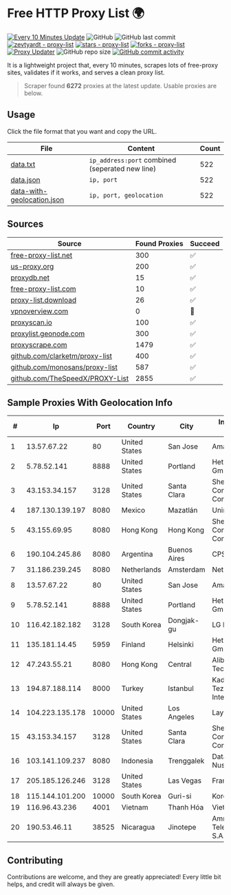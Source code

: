 
# Free HTTP Proxy List 🌍

[![Every 10 Minutes Update](https://github.com/mertguvencli/http-proxy-list/actions/workflows/main.yml/badge.svg?branch=main)](https://github.com/mertguvencli/http-proxy-list/actions/workflows/main.yml)
![GitHub](https://img.shields.io/github/license/mertguvencli/http-proxy-list)
![GitHub last commit](https://img.shields.io/github/last-commit/mertguvencli/http-proxy-list)
[![zevtyardt - proxy-list](https://img.shields.io/static/v1?label=zevtyardt&message=proxy-list&color=blue&logo=github)](https://github.com/zevtyardt/proxy-list "Go to GitHub repo")
[![stars - proxy-list](https://img.shields.io/github/stars/zevtyardt/proxy-list?style=social)](https://github.com/zevtyardt/proxy-list)
[![forks - proxy-list](https://img.shields.io/github/forks/zevtyardt/proxy-list?style=social)](https://github.com/zevtyardt/proxy-list)
[![Proxy Updater](https://github.com/zevtyardt/proxy-list/workflows/Proxy%20Updater/badge.svg)](https://github.com/zevtyardt/proxy-list/actions?query=workflow:"Proxy+Updater")
![GitHub repo size](https://img.shields.io/github/repo-size/zevtyardt/proxy-list)
[![GitHub commit activity](https://img.shields.io/github/commit-activity/m/zevtyardt/proxy-list?logo=commits)](https://github.com/zevtyardt/proxy-list/commits/main)

It is a lightweight project that, every 10 minutes, scrapes lots of free-proxy sites, validates if it works, and serves a clean proxy list.

> Scraper found **6272** proxies at the latest update. Usable proxies are below.

## Usage

Click the file format that you want and copy the URL.

|File|Content|Count|
|----|-------|-----|
|[data.txt](https://raw.githubusercontent.com/mertguvencli/http-proxy-list/main/proxy-list/data.txt)|`ip_address:port` combined (seperated new line)|522|
|[data.json](https://raw.githubusercontent.com/mertguvencli/http-proxy-list/main/proxy-list/data.json)|`ip, port`|522|
|[data-with-geolocation.json](https://raw.githubusercontent.com/mertguvencli/http-proxy-list/main/proxy-list/data-with-geolocation.json)|`ip, port, geolocation`|522|

## Sources

|Source|Found Proxies|Succeed|
|------|-------------|-------|
|[free-proxy-list.net](https://free-proxy-list.net)|300|✅|
|[us-proxy.org](https://www.us-proxy.org)|200|✅|
|[proxydb.net](http://proxydb.net)|15|✅|
|[free-proxy-list.com](https://free-proxy-list.com/?page=&port=&type%5B%5D=http&type%5B%5D=https&up_time=0&search=Search)|10|✅|
|[proxy-list.download](https://www.proxy-list.download/HTTP)|26|✅|
|[vpnoverview.com](https://vpnoverview.com/privacy/anonymous-browsing/free-proxy-servers)|0|🚫|
|[proxyscan.io](https://www.proxyscan.io)|100|✅|
|[proxylist.geonode.com](https://proxylist.geonode.com/api/proxy-list?limit=300&page=1&sort_by=lastChecked&sort_type=desc&protocols=http,https)|300|✅|
|[proxyscrape.com](https://api.proxyscrape.com/v2/?request=displayproxies&protocol=http&timeout=10000&country=all&ssl=all&anonymity=all)|1479|✅|
|[github.com/clarketm/proxy-list](https://raw.githubusercontent.com/clarketm/proxy-list/master/proxy-list-raw.txt)|400|✅|
|[github.com/monosans/proxy-list](https://raw.githubusercontent.com/monosans/proxy-list/main/proxies/http.txt)|587|✅|
|[github.com/TheSpeedX/PROXY-List](https://raw.githubusercontent.com/TheSpeedX/PROXY-List/master/http.txt)|2855|✅|


## Sample Proxies With Geolocation Info

|#|Ip|Port|Country|City|Internet Service Provider|
|-|--|----|-------|----|-------------------------|
|1|13.57.67.22|80|United States|San Jose|Amazon.com, Inc.|
|2|5.78.52.141|8888|United States|Portland|Hetzner Online GmbH|
|3|43.153.34.157|3128|United States|Santa Clara|Shenzhen Tencent Computer Systems Company Limited|
|4|187.130.139.197|8080|Mexico|Mazatlán|Uninet S.A. de C.V.|
|5|43.155.69.95|8080|Hong Kong|Hong Kong|Shenzhen Tencent Computer Systems Company Limited|
|6|190.104.245.86|8080|Argentina|Buenos Aires|CPS|
|7|31.186.239.245|8080|Netherlands|Amsterdam|NetSkope Inc|
|8|13.57.67.22|80|United States|San Jose|Amazon.com, Inc.|
|9|5.78.52.141|8888|United States|Portland|Hetzner Online GmbH|
|10|116.42.182.182|3128|South Korea|Dongjak-gu|LG POWERCOMM|
|11|135.181.14.45|5959|Finland|Helsinki|Hetzner Online GmbH|
|12|47.243.55.21|8080|Hong Kong|Central|Alibaba (US) Technology Co., Ltd.|
|13|194.87.188.114|8000|Turkey|Istanbul|Kadir Huseyin Tezcan Nosspeed Internet Teknolojileri|
|14|104.223.135.178|10000|United States|Los Angeles|LayerHost|
|15|43.153.34.157|3128|United States|Santa Clara|Shenzhen Tencent Computer Systems Company Limited|
|16|103.141.109.237|8080|Indonesia|Trenggalek|Data Buana Nusantara|
|17|205.185.126.246|3128|United States|Las Vegas|FranTech Solutions|
|18|115.144.101.200|10000|South Korea|Guri-si|Korea Telecom|
|19|116.96.43.236|4001|Vietnam|Thanh Hóa|Viettel Corporation|
|20|190.53.46.11|38525|Nicaragua|Jinotepe|Amnet Telecomunicaciones S.A.|



## Contributing

Contributions are welcome, and they are greatly appreciated! Every
little bit helps, and credit will always be given.

